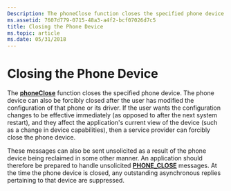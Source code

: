```yaml
---
Description: The phoneClose function closes the specified phone device.
ms.assetid: 7607d779-0715-48a3-a4f2-bcf07026d7c5
title: Closing the Phone Device
ms.topic: article
ms.date: 05/31/2018
---
```


# Closing the Phone Device

The [**phoneClose**](/windows/desktop/api/Tapi/nf-tapi-phoneclose) function closes the specified phone device. The phone device can also be forcibly closed after the user has modified the configuration of that phone or its driver. If the user wants the configuration changes to be effective immediately (as opposed to after the next system restart), and they affect the application's current view of the device (such as a change in device capabilities), then a service provider can forcibly close the phone device.

These messages can also be sent unsolicited as a result of the phone device being reclaimed in some other manner. An application should therefore be prepared to handle unsolicited [**PHONE\_CLOSE**](phone-close.md) messages. At the time the phone device is closed, any outstanding asynchronous replies pertaining to that device are suppressed.

 

 



